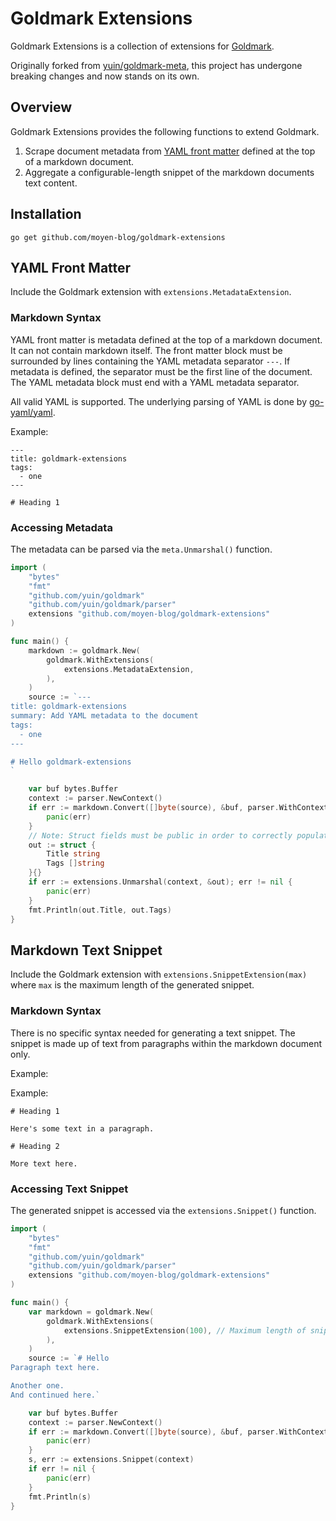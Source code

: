 # Goldmark Extensions

Goldmark Extensions is a collection of extensions for [Goldmark](http://github.com/yuin/goldmark).

Originally forked from [yuin/goldmark-meta](http://github.com/yuin/goldmark-meta), this project has undergone breaking changes and now stands on its own.

## Overview

Goldmark Extensions provides the following functions to extend Goldmark.

1. Scrape document metadata from [YAML front matter](https://jekyllrb.com/docs/front-matter/) defined at the top of a markdown document.
2. Aggregate a configurable-length snippet of the markdown documents text content.

## Installation

```
go get github.com/moyen-blog/goldmark-extensions
```

## YAML Front Matter

Include the Goldmark extension with `extensions.MetadataExtension`.

### Markdown Syntax

YAML front matter is metadata defined at the top of a markdown document. It can not contain markdown itself. The front matter block must be surrounded by lines containing the YAML metadata separator `---`. If metadata is defined, the separator must be the first line of the document. The YAML metadata block must end with a YAML metadata separator.

All valid YAML is supported. The underlying parsing of YAML is done by [go-yaml/yaml](https://github.com/go-yaml/yaml).

Example:

```
---
title: goldmark-extensions
tags:
  - one
---

# Heading 1
```

### Accessing Metadata

The metadata can be parsed via the `meta.Unmarshal()` function.

```go
import (
    "bytes"
    "fmt"
    "github.com/yuin/goldmark"
    "github.com/yuin/goldmark/parser"
    extensions "github.com/moyen-blog/goldmark-extensions"
)

func main() {
    markdown := goldmark.New(
        goldmark.WithExtensions(
            extensions.MetadataExtension,
        ),
    )
    source := `---
title: goldmark-extensions
summary: Add YAML metadata to the document
tags:
  - one
---

# Hello goldmark-extensions
`

    var buf bytes.Buffer
    context := parser.NewContext()
    if err := markdown.Convert([]byte(source), &buf, parser.WithContext(context)); err != nil {
        panic(err)
    }
    // Note: Struct fields must be public in order to correctly populate the data
    out := struct {
        Title string
        Tags []string
    }{}
    if err := extensions.Unmarshal(context, &out); err != nil {
        panic(err)
    }
    fmt.Println(out.Title, out.Tags)
}
```

## Markdown Text Snippet

Include the Goldmark extension with `extensions.SnippetExtension(max)` where `max` is the maximum length of the generated snippet.

### Markdown Syntax

There is no specific syntax needed for generating a text snippet. The snippet is made up of text from paragraphs within the markdown document only.

Example:

Example:

```
# Heading 1

Here's some text in a paragraph.

# Heading 2

More text here.
```

### Accessing Text Snippet

The generated snippet is accessed via the `extensions.Snippet()` function.

```go
import (
    "bytes"
    "fmt"
    "github.com/yuin/goldmark"
    "github.com/yuin/goldmark/parser"
    extensions "github.com/moyen-blog/goldmark-extensions"
)

func main() {
    var markdown = goldmark.New(
        goldmark.WithExtensions(
            extensions.SnippetExtension(100), // Maximum length of snippet
        ),
    )
    source := `# Hello
Paragraph text here.

Another one.
And continued here.`

    var buf bytes.Buffer
    context := parser.NewContext()
    if err := markdown.Convert([]byte(source), &buf, parser.WithContext(context)); err != nil {
        panic(err)
    }
    s, err := extensions.Snippet(context)
    if err != nil {
        panic(err)
    }
    fmt.Println(s)
}
```
